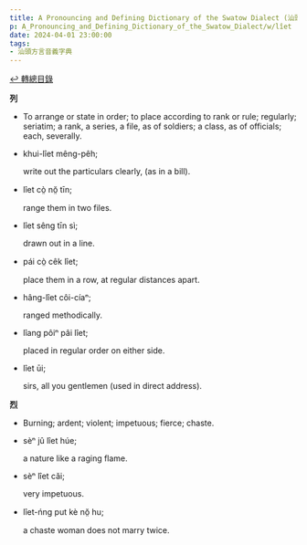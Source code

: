 ```yaml
---
title: A Pronouncing and Defining Dictionary of the Swatow Dialect (汕頭方言音義字典) / lîet
p: A_Pronouncing_and_Defining_Dictionary_of_the_Swatow_Dialect/w/lîet
date: 2024-04-01 23:00:00
tags: 
- 汕頭方言音義字典
---
```


[↩️ 轉總目錄](/A_Pronouncing_and_Defining_Dictionary_of_the_Swatow_Dialect)


**列**
- To arrange or state in order; to place according  to rank or rule; regularly; seriatim; a rank, a series, a file, as of  soldiers; a class, as of officials; each, severally.

- khui-lîet mêng-pêh;

  write out the particulars clearly, (as in a bill).

- lîet cò̤ nŏ̤ tīn;

  range them in two files.

- lîet sêng tīn sì;

  drawn out in a line.

- pái cò̤ cêk lîet;

  place them in a row, at regular distances apart.

- hâng-lîet côi-cíaⁿ;

  ranged methodically.

- lîang pôiⁿ pâi lîet;

  placed in regular order on either side.

- lîet ūi;

  sirs, all you gentlemen (used in direct address).

**烈**
- Burning; ardent; violent; impetuous; fierce; chaste.

- sèⁿ jû lîet húe;

  a nature like a raging flame.

- sèⁿ lîet căi;

  very impetuous.

- lîet-ńng put kè nŏ̤ hu;

  a chaste woman does not marry twice.